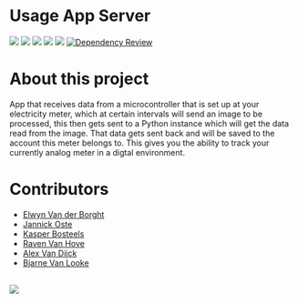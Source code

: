 # Usage App Server
 ![](https://img.shields.io/badge/Project_Type-IT_Case-orange.svg) 
 ![](https://img.shields.io/badge/React-blue.svg)
 ![](https://img.shields.io/badge/Express-blue.svg)
 ![](https://img.shields.io/badge/Owner-Andie_Similon-blue.svg) ![](https://img.shields.io/badge/Project%20Status-Incomplete-red.svg)
 [![Dependency Review](https://github.com/SlimmiiProject/UsageLogServer/actions/workflows/dependency-review.yml/badge.svg)](https://github.com/SlimmiiProject/UsageLogServer/actions/workflows/dependency-review.yml)


# About this project

App that receives data from a microcontroller that is set up at your electricity meter, which at certain intervals will send an image to be processed, this then gets sent to a Python instance which will get the data read from the image. That data gets sent back and will be saved to the account this meter belongs to. This gives you the ability to track your currently analog meter in a digtal environment. 

# Contributors
<ul>

<li><a href="https://github.com/ElwynVdb" target="_blank">Elwyn Van der Borght</a></li>

<li><a href="https://github.com/JannickOste" target="_blank">Jannick Oste</a></li>

<li><a href="https://github.com/KasperBosteels" target="_blank">Kasper Bosteels</a></li>

<li><a href="https://github.com/ravenmyrrdin" target="_blank">Raven Van Hove</a></li>

<li><a href="https://github.com/Alex-Van-Dijck" target="_blank">Alex Van Dijck</a></li>

<li><a href="https://github.com/wibragames" target="_blank">Bjarne Van Looke</a></li>

</ul>

<a href="https://github.com/GremlinsAP/TheOne/graphs/contributors">
  <img src="https://contrib.rocks/image?repo=SlimmiiProject/UsageLogServer" style="margin-top:1rem"/>
</a>

